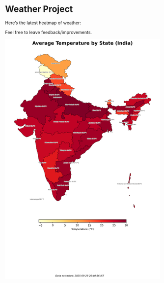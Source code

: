 # Weather Project

Here’s the latest heatmap of weather:

Feel free to leave feedback/improvements.

![India Heatmap](docs/assets/india_heatmap.png?v=DAA16E)
